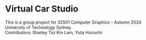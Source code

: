 # Virtual Car Studio

This is a group project for 32501 Computer Graphics - Autumn 2024 University of Technology Sydney  
Contributors: Stanley Tsz Kin Lam, Yuta Horiuchi
